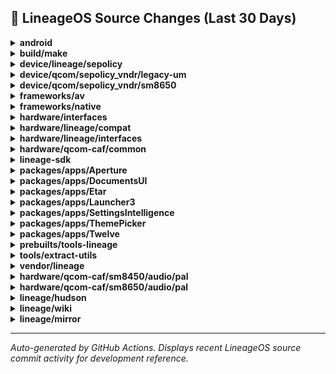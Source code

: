 ## 📜 LineageOS Source Changes (Last 30 Days)

<details>
<summary><b>android</b></summary>

- [e3425b2](https://github.com/LineageOS/android/commit/e3425b2) lineage: Sunset LiveDisplay HIDL
  
  Author: Bruno Martins  
  Date: Mon Aug 18 19:21:26 2025 +0000

- [c624338](https://github.com/LineageOS/android/commit/c624338) manifest: Drop superproject tag
  
  Author: Alexander Koskovich  
  Date: Sun Aug 17 22:12:20 2025 +0000

- [56057a7](https://github.com/LineageOS/android/commit/56057a7) manifest: Unfork cronet
  
  Author: Nolen Johnson  
  Date: Fri Aug 15 20:01:41 2025 +0000

- [050d4d5](https://github.com/LineageOS/android/commit/050d4d5) manifest: Unfork more repos
  
  Author: Michael Bestas  
  Date: Wed Jul 23 19:31:26 2025 +0300


</details>

<details>
<summary><b>build/make</b></summary>

- [7631c3c](https://github.com/LineageOS/android_build/commit/7631c3c) Revert &quot;Drop legacy vboot support.&quot;
  
  Author: Nolen Johnson  
  Date: Mon Aug 11 14:25:30 2025 -0400

- [8401cef](https://github.com/LineageOS/android_build/commit/8401cef) releasetools: Unconditionally store recovery.img in non-A/B OTA
  
  Author: LuK1337  
  Date: Mon Aug 11 14:23:48 2025 -0400

- [5316e57](https://github.com/LineageOS/android_build/commit/5316e57) releasetools: Make recovery patch use bsdiff exclusively
  
  Author: Gérard Parat  
  Date: Mon Aug 11 14:23:47 2025 -0400

- [745a0b1](https://github.com/LineageOS/android_build/commit/745a0b1) build: Enable super image build rules depending on single super block device
  
  Author: Yumi Yukimura  
  Date: Mon Aug 11 14:21:32 2025 -0400

- [60a3fda](https://github.com/LineageOS/android_build/commit/60a3fda) releasetools: Pass non-sparse super_empty.img to update_dynamic_partitions()
  
  Author: Yumi Yukimura  
  Date: Mon Aug 11 14:21:32 2025 -0400

- [670cbe1](https://github.com/LineageOS/android_build/commit/670cbe1) releasetools: build_super_image: Do not set readonly attr
  
  Author: Yumi Yukimura  
  Date: Mon Aug 11 14:21:32 2025 -0400

- [3469556](https://github.com/LineageOS/android_build/commit/3469556) Fix unified a/b zip generation failure
  
  Author: Aaron Kling  
  Date: Sun Jul 27 23:22:14 2025 -0400

- [d27fe35](https://github.com/LineageOS/android_build/commit/d27fe35) releasetools: Fallback to calculated fp if partition fp is missing
  
  Author: Aaron Kling  
  Date: Sun Jul 27 23:22:05 2025 -0400

- [fcc3738](https://github.com/LineageOS/android_build/commit/fcc3738) build: Separate commands in recovery foreach loops
  
  Author: Matt Mower  
  Date: Sat Jul 26 15:22:42 2025 +0100

- [6d27abb](https://github.com/LineageOS/android_build/commit/6d27abb) build: recovery: Support adding device-specific items
  
  Author: Tom Marshall  
  Date: Sat Jul 26 15:09:49 2025 +0100


</details>

<details>
<summary><b>device/lineage/sepolicy</b></summary>

- [2337132](https://github.com/LineageOS/android_device_lineage_sepolicy/commit/2337132) lineage: Remove LiveDisplay HIDL rules
  
  Author: Bruno Martins  
  Date: Sun Aug 17 00:00:52 2025 +0100

- [f17befc](https://github.com/LineageOS/android_device_lineage_sepolicy/commit/f17befc) common: Add AIDL LiveDisplay sysfs HAL
  
  Author: Yumi Yukimura  
  Date: Sat Aug 16 23:03:35 2025 +0100

- [2438a2a](https://github.com/LineageOS/android_device_lineage_sepolicy/commit/2438a2a) qcom: Label AIDL LiveDisplay SDM HAL
  
  Author: LuK1337  
  Date: Sat Aug 16 23:03:03 2025 +0100

- [80894be](https://github.com/LineageOS/android_device_lineage_sepolicy/commit/80894be) common: Add LiveDisplay AIDL interface
  
  Author: LuK1337  
  Date: Sat Aug 16 23:03:03 2025 +0100

- [a9abdf4](https://github.com/LineageOS/android_device_lineage_sepolicy/commit/a9abdf4) common: Remove fastcharge HIDL rules
  
  Author: Michael Bestas  
  Date: Sat Aug 16 23:03:03 2025 +0100

- [ecde594](https://github.com/LineageOS/android_device_lineage_sepolicy/commit/ecde594) common: Label vendor.lineage.health.IFastCharge/default
  
  Author: LuK1337  
  Date: Sat Aug 16 23:03:03 2025 +0100

- [5844045](https://github.com/LineageOS/android_device_lineage_sepolicy/commit/5844045) qcom: Remove cryptfshw remnants
  
  Author: Bruno Martins  
  Date: Sat Aug 16 23:03:01 2025 +0100


</details>

<details>
<summary><b>device/qcom/sepolicy_vndr/legacy-um</b></summary>

- [fc367b4](https://github.com/LineageOS/android_device_qcom_sepolicy_vndr/commit/fc367b4) sepolicy: holi: Label pmr735a power supply nodes
  
  Author: LuK1337  
  Date: Mon Aug 4 15:56:22 2025 +0200


</details>

<details>
<summary><b>device/qcom/sepolicy_vndr/sm8650</b></summary>

- [d918ef2](https://github.com/LineageOS/android_device_qcom_sepolicy_vndr/commit/d918ef2) sepolicy_vndr: Allow USB HAL to read display brightness
  
  Author: Wesley Cheng  
  Date: Sat Jul 26 13:29:32 2025 +0300

- [3af629c](https://github.com/LineageOS/android_device_qcom_sepolicy_vndr/commit/3af629c) sepolicy: Remove sysfs_udc label
  
  Author: Michael Bestas  
  Date: Sat Jul 26 13:29:32 2025 +0300

- [ce481bc](https://github.com/LineageOS/android_device_qcom_sepolicy_vndr/commit/ce481bc) sepolicy_vndr: Allow USB HAL to access udc sysfs nodes
  
  Author: Akash Kumar  
  Date: Sat Jul 26 13:29:32 2025 +0300

- [db9d8b6](https://github.com/LineageOS/android_device_qcom_sepolicy_vndr/commit/db9d8b6) sepolicy: Remove mem_sleep sysfs label
  
  Author: ViShal69x  
  Date: Sat Jul 26 13:29:32 2025 +0300

- [791bef2](https://github.com/LineageOS/android_device_qcom_sepolicy_vndr/commit/791bef2) generic: Allow init write to discard_max_bytes
  
  Author: dianlujitao  
  Date: Sat Jul 26 13:29:32 2025 +0300

- [bd7be83](https://github.com/LineageOS/android_device_qcom_sepolicy_vndr/commit/bd7be83) generic: Label discard_max_bytes sysfs
  
  Author: Michael Bestas  
  Date: Sat Jul 26 13:29:32 2025 +0300

- [b379507](https://github.com/LineageOS/android_device_qcom_sepolicy_vndr/commit/b379507) sepolicy_vndr: Move qti-media file contexts to genfs
  
  Author: Priyanka Gujjula  
  Date: Thu Jul 24 14:42:59 2025 +0300

- [824ca74](https://github.com/LineageOS/android_device_qcom_sepolicy_vndr/commit/824ca74) seapp_context: Fix build error.
  
  Author: Siddeswar Aluganti  
  Date: Thu Jul 24 14:42:54 2025 +0300

- [bf7667f](https://github.com/LineageOS/android_device_qcom_sepolicy_vndr/commit/bf7667f) qva: Extend extcon rules
  
  Author: Bruno Martins  
  Date: Thu Jul 24 14:42:25 2025 +0300


</details>

<details>
<summary><b>frameworks/av</b></summary>

- [5cad168](https://github.com/LineageOS/android_frameworks_av/commit/5cad168) libstagefright: Conditionally disable `thumbnail_block_model`
  
  Author: ahnet-69  
  Date: Wed Jul 30 16:57:26 2025 +0000


</details>

<details>
<summary><b>frameworks/native</b></summary>

- [3ae992f8](https://github.com/LineageOS/android_frameworks_native/commit/3ae992f8) libgui: reset buffer count to max slots instead of returning BAD_VALUE.
  
  Author: Rajat Yadav  
  Date: Wed Jul 30 01:30:55 2025 +0300


</details>

<details>
<summary><b>hardware/interfaces</b></summary>

- [a29bff7](https://github.com/LineageOS/android_hardware_interfaces/commit/a29bff7) compatibility_matrices: Bring HIDL Radio entries to FCM 7
  
  Author: Yumi Yukimura  
  Date: Mon Aug 11 19:31:45 2025 -0400

- [481d0d8](https://github.com/LineageOS/android_hardware_interfaces/commit/481d0d8) cec: Don&#x27;t spam &quot;Machine is not on the network&quot;
  
  Author: Nolen Johnson  
  Date: Sun Aug 10 22:19:20 2025 -0400

- [9d787eb](https://github.com/LineageOS/android_hardware_interfaces/commit/9d787eb) bluetooth: do not fatally error on unknown packet types
  
  Author: Billy Laws  
  Date: Sun Aug 10 22:19:20 2025 -0400

- [d3e0390](https://github.com/LineageOS/android_hardware_interfaces/commit/d3e0390) audio: Verify that hal implements get_audio_port before calling
  
  Author: Aaron Kling  
  Date: Sun Aug 10 22:19:20 2025 -0400

- [2ac433b](https://github.com/LineageOS/android_hardware_interfaces/commit/2ac433b) compatibility_matrices: Add kernel_config_s_4.14
  
  Author: Michael Bestas  
  Date: Thu Jul 31 00:46:02 2025 +0300

- [ed83fec](https://github.com/LineageOS/android_hardware_interfaces/commit/ed83fec) interfaces: fix disable_configstore
  
  Author: Dmitrii  
  Date: Thu Jul 31 00:46:01 2025 +0300

- [308d97f](https://github.com/LineageOS/android_hardware_interfaces/commit/308d97f) radiocompat: Implement iccCloseLogicalChannelWithSessionInfo()
  
  Author: LuK1337  
  Date: Thu Jul 31 00:46:01 2025 +0300

- [add589f](https://github.com/LineageOS/android_hardware_interfaces/commit/add589f) compatibility_matrices: Allow radio 1.5 on target-level 6
  
  Author: Yumi Yukimura  
  Date: Thu Jul 31 00:46:01 2025 +0300

- [f1b0dfc](https://github.com/LineageOS/android_hardware_interfaces/commit/f1b0dfc) Camera: Remap camera IDs by property if it is defined
  
  Author: Ivan Vecera  
  Date: Thu Jul 31 00:46:01 2025 +0300

- [e8b756c](https://github.com/LineageOS/android_hardware_interfaces/commit/e8b756c) Camera: Maintain set of non-external cameras
  
  Author: Ivan Vecera  
  Date: Thu Jul 31 00:46:01 2025 +0300

- [3f55060](https://github.com/LineageOS/android_hardware_interfaces/commit/3f55060) fpc: Fix potential nullptr derefs
  
  Author: LuK1337  
  Date: Thu Jul 31 00:46:01 2025 +0300

- [53af31a](https://github.com/LineageOS/android_hardware_interfaces/commit/53af31a) Revert &quot;fpc: keep fpc in system-background&quot;
  
  Author: Jake Weinstein  
  Date: Thu Jul 31 00:46:01 2025 +0300

- [ace5734](https://github.com/LineageOS/android_hardware_interfaces/commit/ace5734) btaudio: aidl: add 16 bit sample rate for aptX offloading
  
  Author: klozz  
  Date: Thu Jul 31 00:46:01 2025 +0300

- [a3647b0](https://github.com/LineageOS/android_hardware_interfaces/commit/a3647b0) btaudio: aidl: Support offloading all LDAC qualities
  
  Author: Adithya R  
  Date: Thu Jul 31 00:46:01 2025 +0300

- [94b0639](https://github.com/LineageOS/android_hardware_interfaces/commit/94b0639) camera: Make overrideFormat from reserved fields opt-in
  
  Author: Rohit Sekhar  
  Date: Thu Jul 31 00:46:01 2025 +0300

- [3965516](https://github.com/LineageOS/android_hardware_interfaces/commit/3965516) frameworks: Update HIDL overrideFormat from HAL
  
  Author: Abhijit Trivedi  
  Date: Thu Jul 31 00:46:01 2025 +0300


</details>

<details>
<summary><b>hardware/lineage/compat</b></summary>

- [b799233](https://github.com/LineageOS/android_hardware_lineage_compat/commit/b799233) radio/config: Edit backend interface name
  
  Author: Yumi Yukimura  
  Date: Thu Aug 14 17:52:51 2025 +0000

- [04ed5c7](https://github.com/LineageOS/android_hardware_lineage_compat/commit/04ed5c7) radio/config: Add Android.bp
  
  Author: Yumi Yukimura  
  Date: Thu Aug 14 17:51:00 2025 +0000

- [65e9974](https://github.com/LineageOS/android_hardware_lineage_compat/commit/65e9974) radio/config: `hidl-gen -L c++ android.hardware.radio.config@1.{0..2}`
  
  Author: Yumi Yukimura  
  Date: Thu Aug 14 17:50:50 2025 +0000

- [f33a55b](https://github.com/LineageOS/android_hardware_lineage_compat/commit/f33a55b) radio/config: Remove the old implementation
  
  Author: Yumi Yukimura  
  Date: Thu Aug 14 17:50:34 2025 +0000

- [6fc7494](https://github.com/LineageOS/android_hardware_lineage_compat/commit/6fc7494) compat: Provide libui-v34
  
  Author: Frost  
  Date: Wed Jul 30 17:04:35 2025 +0300


</details>

<details>
<summary><b>hardware/lineage/interfaces</b></summary>

- [8f9bf70](https://github.com/LineageOS/android_hardware_lineage_interfaces/commit/8f9bf70) livedisplay: Sunset HIDL
  
  Author: Bruno Martins  
  Date: Mon Aug 18 19:21:25 2025 +0000

- [24128f2](https://github.com/LineageOS/android_hardware_lineage_interfaces/commit/24128f2) fastcharge: Sunset HIDL
  
  Author: Michael Bestas  
  Date: Mon Aug 18 19:21:25 2025 +0000

- [ffee52d](https://github.com/LineageOS/android_hardware_lineage_interfaces/commit/ffee52d) livedisplay: sdm: Initial AIDL port
  
  Author: LuK1337  
  Date: Mon Aug 18 19:21:25 2025 +0000

- [7c08240](https://github.com/LineageOS/android_hardware_lineage_interfaces/commit/7c08240) livedisplay: Add AIDL interface
  
  Author: LuK1337  
  Date: Mon Aug 18 19:21:25 2025 +0000

- [92b86da](https://github.com/LineageOS/android_hardware_lineage_interfaces/commit/92b86da) health: Clean up ChargingControl includes
  
  Author: Bruno Martins  
  Date: Mon Aug 18 19:21:25 2025 +0000

- [b1cb282](https://github.com/LineageOS/android_hardware_lineage_interfaces/commit/b1cb282) health: Explicitly declare AIDL version in VINTF
  
  Author: Bruno Martins  
  Date: Mon Aug 18 19:21:25 2025 +0000

- [06f759c](https://github.com/LineageOS/android_hardware_lineage_interfaces/commit/06f759c) health: Implement IFastCharge interface
  
  Author: LuK1337  
  Date: Mon Aug 18 19:21:25 2025 +0000

- [08503d5](https://github.com/LineageOS/android_hardware_lineage_interfaces/commit/08503d5) Remove old Broadcom NFC impl
  
  Author: Bruno Martins  
  Date: Sun Aug 17 17:44:24 2025 +0000


</details>

<details>
<summary><b>hardware/qcom-caf/common</b></summary>

- [8e91e46](https://github.com/LineageOS/android_hardware_qcom-caf_common/commit/8e91e46) rfs: Add modem_firmware to RFS install targets
  
  Author: kmiit  
  Date: Sun Aug 10 08:43:34 2025 +0000


</details>

<details>
<summary><b>lineage-sdk</b></summary>

- [3831b61](https://github.com/LineageOS/android_lineage-sdk/commit/3831b61) sdk: Remove LiveDisplay HIDL support
  
  Author: Bruno Martins  
  Date: Sat Aug 16 20:42:12 2025 +0200

- [ff48520](https://github.com/LineageOS/android_lineage-sdk/commit/ff48520) Wire up AIDL LiveDisplay HAL
  
  Author: LuK1337  
  Date: Sat Aug 16 20:37:46 2025 +0200

- [e3790a3](https://github.com/LineageOS/android_lineage-sdk/commit/e3790a3) sdk: Add lineagehealth IFastCharge interface support
  
  Author: LuK1337  
  Date: Sat Aug 16 20:37:44 2025 +0200

- [16a2a81](https://github.com/LineageOS/android_lineage-sdk/commit/16a2a81) LineageHardwareManager: Restore FEATURE_SUNLIGHT_ENHANCEMENT case
  
  Author: Bruno Martins  
  Date: Sat Aug 16 15:09:44 2025 +0100

- [c4ce388](https://github.com/LineageOS/android_lineage-sdk/commit/c4ce388) health: Fix limit notification
  
  Author: Luofan Chen  
  Date: Wed Jul 30 01:44:48 2025 +0300

- [cea2b3c](https://github.com/LineageOS/android_lineage-sdk/commit/cea2b3c) health: Implement new charging control battery listener
  
  Author: Luofan Chen  
  Date: Wed Jul 30 01:44:46 2025 +0300


</details>

<details>
<summary><b>packages/apps/Aperture</b></summary>

- [82d6068](https://github.com/LineageOS/android_packages_apps_Aperture/commit/82d6068) Aperture: Update CameraX to 1.5.0-rc01
  
  Author: LuK1337  
  Date: Wed Aug 13 20:29:33 2025 +0200

- [f1d7cb0](https://github.com/LineageOS/android_packages_apps_Aperture/commit/f1d7cb0) Aperture: Update CameraX to 1.5.0-beta02
  
  Author: LuK1337  
  Date: Wed Aug 13 19:38:01 2025 +0200

- [7f948a8](https://github.com/LineageOS/android_packages_apps_Aperture/commit/7f948a8) Automatic translation import
  
  Author: LineageOS Infra  
  Date: Fri Aug 1 21:13:43 2025 +0000


</details>

<details>
<summary><b>packages/apps/DocumentsUI</b></summary>

- [deb341e](https://github.com/LineageOS/android_packages_apps_DocumentsUI/commit/deb341e) DocumentsUI: add icons for shortcuts
  
  Author: Timi Rautamäki  
  Date: Wed Jul 30 01:27:22 2025 +0300

- [12dabaa](https://github.com/LineageOS/android_packages_apps_DocumentsUI/commit/12dabaa) DocumentsUI: add feature for adding shortcuts to launcher
  
  Author: Timi Rautamäki  
  Date: Wed Jul 30 01:27:22 2025 +0300

- [e4f8af6](https://github.com/LineageOS/android_packages_apps_DocumentsUI/commit/e4f8af6) DocumentsUI: Bring in the new icon
  
  Author: Asher Simonds  
  Date: Wed Jul 30 01:27:17 2025 +0300


</details>

<details>
<summary><b>packages/apps/Etar</b></summary>

- [a776cef](https://github.com/LineageOS/android_packages_apps_Etar/commit/a776cef) Etar: ./gradlew generateBp
  
  Author: LuK1337  
  Date: Fri Aug 1 10:42:49 2025 +0200

- [1d22fbf](https://github.com/LineageOS/android_packages_apps_Etar/commit/1d22fbf) Merge tag &#x27;v1.0.51&#x27; of https://github.com/Etar-Group/Etar-Calendar into lineage-23.0
  
  Author: LuK1337  
  Date: Fri Aug 1 10:39:45 2025 +0200

- [4ad343e](https://github.com/LineageOS/android_packages_apps_Etar/commit/4ad343e) New version 1.0.51
  
  Author: Gitsaibot  
  Date: Fri Aug 1 09:20:46 2025 +0200

- [5b1382a](https://github.com/LineageOS/android_packages_apps_Etar/commit/5b1382a) Bump gradle version
  
  Author: Jochen Sprickerhof  
  Date: Fri Aug 1 08:57:35 2025 +0200

- [cbda6f1](https://github.com/LineageOS/android_packages_apps_Etar/commit/cbda6f1) Update time zone database to 2025b
  
  Author: Jochen Sprickerhof  
  Date: Fri Aug 1 08:46:30 2025 +0200

- [f67a527](https://github.com/LineageOS/android_packages_apps_Etar/commit/f67a527) Fix Event date picker for end date always preselects start
  
  Author: Gitsaibot  
  Date: Fri Aug 1 08:20:47 2025 +0200

- [ce5e43d](https://github.com/LineageOS/android_packages_apps_Etar/commit/ce5e43d) Bump org.jetbrains.gradle.plugin.idea-ext from 1.1.10 to 1.2
  
  Author: dependabot[bot]  
  Date: Fri Aug 1 08:06:03 2025 +0200

- [529b1b7](https://github.com/LineageOS/android_packages_apps_Etar/commit/529b1b7) Bump androidx.lifecycle:lifecycle-livedata-ktx from 2.9.1 to 2.9.2
  
  Author: dependabot[bot]  
  Date: Fri Aug 1 08:04:31 2025 +0200

- [5ac014f](https://github.com/LineageOS/android_packages_apps_Etar/commit/5ac014f) Bump agp from 8.11.0 to 8.11.1
  
  Author: dependabot[bot]  
  Date: Fri Aug 1 08:04:08 2025 +0200

- [72d13f7](https://github.com/LineageOS/android_packages_apps_Etar/commit/72d13f7) Translated using Weblate (Korean)
  
  Author: 안세훈  
  Date: Fri Aug 1 08:00:51 2025 +0200

- [c3fb32a](https://github.com/LineageOS/android_packages_apps_Etar/commit/c3fb32a) Translated using Weblate (Ukrainian)
  
  Author: Максим Горпиніч  
  Date: Fri Aug 1 08:00:51 2025 +0200

- [85b6063](https://github.com/LineageOS/android_packages_apps_Etar/commit/85b6063) Translated using Weblate (Latvian)
  
  Author: Edgars Andersons  
  Date: Fri Aug 1 08:00:51 2025 +0200

- [ba766fb](https://github.com/LineageOS/android_packages_apps_Etar/commit/ba766fb) Translated using Weblate (French)
  
  Author: Antonin Del Fabbro  
  Date: Fri Aug 1 08:00:51 2025 +0200

- [af6186b](https://github.com/LineageOS/android_packages_apps_Etar/commit/af6186b) Translated using Weblate (French)
  
  Author: Antonin Del Fabbro  
  Date: Fri Aug 1 08:00:51 2025 +0200

- [0198526](https://github.com/LineageOS/android_packages_apps_Etar/commit/0198526) Translated using Weblate (Dutch)
  
  Author: Stephan Paternotte  
  Date: Fri Aug 1 08:00:51 2025 +0200

- [813508a](https://github.com/LineageOS/android_packages_apps_Etar/commit/813508a) Translated using Weblate (Japanese)
  
  Author: Kazushi Hayama  
  Date: Fri Aug 1 08:00:51 2025 +0200

- [0320df9](https://github.com/LineageOS/android_packages_apps_Etar/commit/0320df9) Translated using Weblate (German)
  
  Author: skdubg  
  Date: Fri Aug 1 08:00:51 2025 +0200

- [dea7730](https://github.com/LineageOS/android_packages_apps_Etar/commit/dea7730) Translated using Weblate (Czech)
  
  Author: Fjuro  
  Date: Fri Aug 1 08:00:51 2025 +0200

- [6f2ca62](https://github.com/LineageOS/android_packages_apps_Etar/commit/6f2ca62) Replace Activity with Context so that the function isSystemInDarkTheme() can be called with any context.
  
  Author: Gitsaibot  
  Date: Thu Jul 31 19:47:19 2025 +0200

- [3739be8](https://github.com/LineageOS/android_packages_apps_Etar/commit/3739be8) Improve readability of &quot;guest badge&quot; and solve lint warnings
  
  Author: Gitsaibot  
  Date: Thu Jul 31 19:47:19 2025 +0200

- [d894020](https://github.com/LineageOS/android_packages_apps_Etar/commit/d894020) Replace deprecated onBackPressed() with getOnBackPressedDispatcher()
  
  Author: Gitsaibot  
  Date: Thu Jul 31 19:47:19 2025 +0200

- [7878e3c](https://github.com/LineageOS/android_packages_apps_Etar/commit/7878e3c) Improve guest selection style so that the colors match the different themes. Also added support for vectorDrawables.
  
  Author: Gitsaibot  
  Date: Mon Jul 28 14:11:10 2025 +0200

- [e30b6fe](https://github.com/LineageOS/android_packages_apps_Etar/commit/e30b6fe) Replace baseline vector icon with the corresponding outline version.
  
  Author: Gitsaibot  
  Date: Sun Jul 27 14:06:09 2025 +0200

- [7328e28](https://github.com/LineageOS/android_packages_apps_Etar/commit/7328e28) Revert &quot;Enable automatic per-app language support (Closes: #1497)&quot;
  
  Author: LuK1337  
  Date: Fri Jul 25 23:52:56 2025 +0200

- [be205f6](https://github.com/LineageOS/android_packages_apps_Etar/commit/be205f6) Etar: Hardcode Build.VERSION_CODES.VANILLA_ICE_CREAM to 35
  
  Author: LuK1337  
  Date: Fri Jul 25 23:52:56 2025 +0200

- [d529679](https://github.com/LineageOS/android_packages_apps_Etar/commit/d529679) Etar: Override androidx.startup.InitializationProvider authority name
  
  Author: Michael Bestas  
  Date: Fri Jul 25 23:52:56 2025 +0200

- [d25bdf4](https://github.com/LineageOS/android_packages_apps_Etar/commit/d25bdf4) Etar: Switch back to AOSP application name
  
  Author: Michael Bestas  
  Date: Fri Jul 25 23:52:56 2025 +0200

- [f20d1fb](https://github.com/LineageOS/android_packages_apps_Etar/commit/f20d1fb) Etar: Dynamic icon
  
  Author: Asher Simonds  
  Date: Fri Jul 25 23:52:56 2025 +0200

- [2fef515](https://github.com/LineageOS/android_packages_apps_Etar/commit/2fef515) Etar: Bring in the new icon
  
  Author: Asher Simonds  
  Date: Fri Jul 25 23:52:56 2025 +0200

- [fecffe4](https://github.com/LineageOS/android_packages_apps_Etar/commit/fecffe4) Etar: Add GitHub actions build workflow
  
  Author: LuK1337  
  Date: Fri Jul 25 23:52:56 2025 +0200

- [0a0b7b1](https://github.com/LineageOS/android_packages_apps_Etar/commit/0a0b7b1) Etar: Switch to non-ktx androidx.preference:preference
  
  Author: LuK1337  
  Date: Fri Jul 25 23:52:56 2025 +0200

- [725cc98](https://github.com/LineageOS/android_packages_apps_Etar/commit/725cc98) Etar: Setup AOSP build
  
  Author: LuK1337  
  Date: Fri Jul 25 23:52:55 2025 +0200

- [7c3911c](https://github.com/LineageOS/android_packages_apps_Etar/commit/7c3911c) Drop checkPermission
  
  Author: Jochen Sprickerhof  
  Date: Fri Jul 25 20:55:34 2025 +0200

- [c02baf3](https://github.com/LineageOS/android_packages_apps_Etar/commit/c02baf3) Replace PI_FLAG_IMMUTABLE by it&#x27;s definition
  
  Author: Jochen Sprickerhof  
  Date: Fri Jul 25 20:55:34 2025 +0200

- [d6cb2f8](https://github.com/LineageOS/android_packages_apps_Etar/commit/d6cb2f8) Remove more unneeded functions
  
  Author: Gitsaibot  
  Date: Fri Jul 25 20:32:28 2025 +0200

- [1cfdee9](https://github.com/LineageOS/android_packages_apps_Etar/commit/1cfdee9) Remove unneeded functions
  
  Author: Gitsaibot  
  Date: Fri Jul 25 20:32:28 2025 +0200

- [4ad602b](https://github.com/LineageOS/android_packages_apps_Etar/commit/4ad602b) Remove unnecessary SDK checks
  
  Author: Gitsaibot  
  Date: Fri Jul 25 20:32:28 2025 +0200

- [bb94136](https://github.com/LineageOS/android_packages_apps_Etar/commit/bb94136) Remove PrimaryColor Pref
  
  Author: Gitsaibot  
  Date: Fri Jul 25 20:32:28 2025 +0200

- [a4a8036](https://github.com/LineageOS/android_packages_apps_Etar/commit/a4a8036) Fix &quot;jvmTarget is deprecated&quot;
  
  Author: Gitsaibot  
  Date: Fri Jul 25 20:32:28 2025 +0200

- [e6b4e1e](https://github.com/LineageOS/android_packages_apps_Etar/commit/e6b4e1e) Remove unused import directive
  
  Author: Gitsaibot  
  Date: Fri Jul 25 20:32:28 2025 +0200

- [b428755](https://github.com/LineageOS/android_packages_apps_Etar/commit/b428755) New version 1.0.50
  
  Author: Gitsaibot  
  Date: Wed Jul 23 03:20:21 2025 +0200

- [1777ff2](https://github.com/LineageOS/android_packages_apps_Etar/commit/1777ff2) Translated using Weblate (German)
  
  Author: nautilusx  
  Date: Wed Jul 23 03:08:19 2025 +0200

- [56279f1](https://github.com/LineageOS/android_packages_apps_Etar/commit/56279f1) Translated using Weblate (Slovak)
  
  Author: Milan Šalka  
  Date: Wed Jul 23 03:08:19 2025 +0200

- [e6d7e2a](https://github.com/LineageOS/android_packages_apps_Etar/commit/e6d7e2a) Translated using Weblate (Swedish)
  
  Author: Kristoffer Grundström  
  Date: Wed Jul 23 03:08:19 2025 +0200

- [5eddc53](https://github.com/LineageOS/android_packages_apps_Etar/commit/5eddc53) Translated using Weblate (Swedish)
  
  Author: Kristoffer Grundström  
  Date: Wed Jul 23 03:08:19 2025 +0200

- [4b6373d](https://github.com/LineageOS/android_packages_apps_Etar/commit/4b6373d) Translated using Weblate (Dutch)
  
  Author: Stephan Paternotte  
  Date: Wed Jul 23 03:08:19 2025 +0200

- [e0cff50](https://github.com/LineageOS/android_packages_apps_Etar/commit/e0cff50) Translated using Weblate (Dutch)
  
  Author: Stephan Paternotte  
  Date: Wed Jul 23 03:08:19 2025 +0200

- [76dacec](https://github.com/LineageOS/android_packages_apps_Etar/commit/76dacec) Translated using Weblate (Latvian)
  
  Author: Edgars Andersons  
  Date: Wed Jul 23 03:08:19 2025 +0200

- [d257640](https://github.com/LineageOS/android_packages_apps_Etar/commit/d257640) Translated using Weblate (Italian)
  
  Author: Random  
  Date: Wed Jul 23 03:08:19 2025 +0200

- [8a76d27](https://github.com/LineageOS/android_packages_apps_Etar/commit/8a76d27) Translated using Weblate (Hebrew)
  
  Author: Yaron Shahrabani  
  Date: Wed Jul 23 03:08:19 2025 +0200

- [113691f](https://github.com/LineageOS/android_packages_apps_Etar/commit/113691f) Translated using Weblate (Czech)
  
  Author: Fjuro  
  Date: Wed Jul 23 03:08:19 2025 +0200

- [a5b17c0](https://github.com/LineageOS/android_packages_apps_Etar/commit/a5b17c0) Translated using Weblate (German)
  
  Author: nautilusx  
  Date: Wed Jul 23 03:08:19 2025 +0200

- [26b2e92](https://github.com/LineageOS/android_packages_apps_Etar/commit/26b2e92) Translated using Weblate (Korean)
  
  Author: 안세훈  
  Date: Wed Jul 23 03:08:19 2025 +0200

- [bff4a83](https://github.com/LineageOS/android_packages_apps_Etar/commit/bff4a83) fix datePicker returns incorrect date
  
  Author: Gitsaibot  
  Date: Wed Jul 23 03:04:59 2025 +0200


</details>

<details>
<summary><b>packages/apps/Launcher3</b></summary>

- [9748f62](https://github.com/LineageOS/android_packages_apps_Launcher3/commit/9748f62) Launcher3: Add permission for contextual search
  
  Author: Pranav Vashi  
  Date: Tue Aug 12 20:58:47 2025 +0200

- [55d16d8](https://github.com/LineageOS/android_packages_apps_Launcher3/commit/55d16d8) Launcher3: Make taskbar start aligned in all grid sizes
  
  Author: Michael Bestas  
  Date: Tue Jul 29 14:37:17 2025 +0000


</details>

<details>
<summary><b>packages/apps/SettingsIntelligence</b></summary>

- [cc1a49f](https://github.com/LineageOS/android_packages_apps_SettingsIntelligence/commit/cc1a49f) SettingsIntelligence: Search: Skip showing a few packages
  
  Author: Michael W  
  Date: Thu Jul 31 01:14:56 2025 +0300

- [47fa3d3](https://github.com/LineageOS/android_packages_apps_SettingsIntelligence/commit/47fa3d3) SettingsIntelligence: Regen database on build version change
  
  Author: Luca Stefani  
  Date: Thu Jul 31 01:14:56 2025 +0300

- [8e09c77](https://github.com/LineageOS/android_packages_apps_SettingsIntelligence/commit/8e09c77) SettingsIntelligence: Bring in the new icon
  
  Author: Asher Simonds  
  Date: Thu Jul 31 01:14:52 2025 +0300


</details>

<details>
<summary><b>packages/apps/ThemePicker</b></summary>

- [a4c51d0](https://github.com/LineageOS/android_packages_apps_ThemePicker/commit/a4c51d0) ThemePicker: default to TONAL_SPOT for invalid Styles
  
  Author: Cosmin Tanislav  
  Date: Thu Jul 31 15:25:00 2025 +0300

- [2a30e8d](https://github.com/LineageOS/android_packages_apps_ThemePicker/commit/2a30e8d) ThemePicker: Fix hardcoded launcher package name
  
  Author: basamaryan  
  Date: Thu Jul 31 15:25:00 2025 +0300

- [78101bd](https://github.com/LineageOS/android_packages_apps_ThemePicker/commit/78101bd) ThemePicker: Allow text scroll in options title
  
  Author: Ido Ben-Hur  
  Date: Thu Jul 31 15:25:00 2025 +0300

- [80a03b3](https://github.com/LineageOS/android_packages_apps_ThemePicker/commit/80a03b3) ThemePicker: Use the new material switch to match with settings
  
  Author: Ido Ben-Hur  
  Date: Thu Jul 31 15:25:00 2025 +0300

- [effcdd3](https://github.com/LineageOS/android_packages_apps_ThemePicker/commit/effcdd3) ThemePicker: Many UI / layout consistency fixes &amp; improvements
  
  Author: Ido Ben-Hur  
  Date: Thu Jul 31 15:25:00 2025 +0300

- [7d7505c](https://github.com/LineageOS/android_packages_apps_ThemePicker/commit/7d7505c) ThemePicker: Show our apps in icon previews
  
  Author: Demon000  
  Date: Thu Jul 31 15:25:00 2025 +0300

- [921a622](https://github.com/LineageOS/android_packages_apps_ThemePicker/commit/921a622) ThemePicker: Vertically center the text of customization options
  
  Author: Ido Ben-Hur  
  Date: Thu Jul 31 15:25:00 2025 +0300

- [8d4c0a3](https://github.com/LineageOS/android_packages_apps_ThemePicker/commit/8d4c0a3) ThemePicker: Bring back fonts, icon pack, shape customization
  
  Author: Anay Wadhera  
  Date: Thu Jul 31 15:25:00 2025 +0300

- [877d588](https://github.com/LineageOS/android_packages_apps_ThemePicker/commit/877d588) stub: Import extra color bundles from TQ2A.230305.008.C1
  
  Author: Michael Bestas  
  Date: Thu Jul 31 15:25:00 2025 +0300


</details>

<details>
<summary><b>packages/apps/Twelve</b></summary>

- [397c8ca](https://github.com/LineageOS/android_packages_apps_Twelve/commit/397c8ca) Automatic translation import
  
  Author: LineageOS Infra  
  Date: Fri Aug 1 21:13:55 2025 +0000

- [8b48e37](https://github.com/LineageOS/android_packages_apps_Twelve/commit/8b48e37) Twelve: Fix typo in string name
  
  Author: Inhishonor  
  Date: Fri Aug 1 19:45:36 2025 +0000


</details>

<details>
<summary><b>prebuilts/tools-lineage</b></summary>

- [6122a66](https://github.com/LineageOS/android_prebuilts_tools-lineage/commit/6122a66) tools-lineage: Expose `mogrify` as `prebuilt_build_tool`
  
  Author: Yumi Yukimura  
  Date: Fri Aug 15 17:26:44 2025 +0800


</details>

<details>
<summary><b>tools/extract-utils</b></summary>

- [65b9f3a](https://github.com/LineageOS/android_tools_extract-utils/commit/65b9f3a) extract_utils: sort only groups of blobs
  
  Author: LuK1337  
  Date: Thu Aug 7 08:53:25 2025 +0200


</details>

<details>
<summary><b>vendor/lineage</b></summary>

- [b3e6f3a](https://github.com/LineageOS/android_vendor_lineage/commit/b3e6f3a) charger: Convert to Android.bp
  
  Author: Yumi Yukimura  
  Date: Mon Aug 18 19:26:28 2025 +0000

- [3b29ed3](https://github.com/LineageOS/android_vendor_lineage/commit/3b29ed3) bootanimation: Convert to Android.bp
  
  Author: Yumi Yukimura  
  Date: Mon Aug 18 19:26:28 2025 +0000

- [2d4dffd](https://github.com/LineageOS/android_vendor_lineage/commit/2d4dffd) lineage: Convert build-manifest.xml to Android.bp
  
  Author: Yumi Yukimura  
  Date: Mon Aug 18 19:26:28 2025 +0000

- [6d29d0c](https://github.com/LineageOS/android_vendor_lineage/commit/6d29d0c) config: Remove LiveDisplay HIDL from FCM
  
  Author: Bruno Martins  
  Date: Mon Aug 18 19:21:25 2025 +0000

- [b105652](https://github.com/LineageOS/android_vendor_lineage/commit/b105652) config: Remove fastcharge HIDL from FCM
  
  Author: Michael Bestas  
  Date: Mon Aug 18 19:21:25 2025 +0000

- [d52e994](https://github.com/LineageOS/android_vendor_lineage/commit/d52e994) config: Add vendor.lineage.livedisplay V1
  
  Author: LuK1337  
  Date: Mon Aug 18 19:21:25 2025 +0000

- [c0b4337](https://github.com/LineageOS/android_vendor_lineage/commit/c0b4337) config: Use a more accurate approach to locate device makefile for EPPE
  
  Author: Yumi Yukimura  
  Date: Mon Aug 18 15:14:27 2025 +0000

- [94968e7](https://github.com/LineageOS/android_vendor_lineage/commit/94968e7) APNs: Add Inwi (Morocco)
  
  Author: Onelots  
  Date: Sun Aug 17 20:43:26 2025 +0200

- [b9bca14](https://github.com/LineageOS/android_vendor_lineage/commit/b9bca14) kernel: Introduce macros for comparing versions and make use of them
  
  Author: LuK1337  
  Date: Sun Aug 17 17:45:37 2025 +0200

- [305124a](https://github.com/LineageOS/android_vendor_lineage/commit/305124a) release: Bump Security String to 2025-08-01
  
  Author: Michael Bestas  
  Date: Wed Aug 13 03:31:34 2025 +0000

- [1ab1a74](https://github.com/LineageOS/android_vendor_lineage/commit/1ab1a74) vars: August 2025 Security Update
  
  Author: Michael Bestas  
  Date: Tue Aug 12 19:02:02 2025 +0000

- [a3cc137](https://github.com/LineageOS/android_vendor_lineage/commit/a3cc137) Reapply &quot;lineage: Add framework compatibility matrix for Lineage HALs&quot;
  
  Author: LuK1337  
  Date: Sat Aug 9 11:09:16 2025 +0200

- [69945d6](https://github.com/LineageOS/android_vendor_lineage/commit/69945d6) Update APN settings for Odido/T-Mobile NL
  
  Author: Yannick Binnenweg  
  Date: Mon Aug 4 18:05:15 2025 +0000

- [fd1f593](https://github.com/LineageOS/android_vendor_lineage/commit/fd1f593) build: Make {aosp,clo}remote work when not in the root dir of the repo
  
  Author: LuK1337  
  Date: Wed Jul 30 21:46:20 2025 +0000

- [fa57999](https://github.com/LineageOS/android_vendor_lineage/commit/fa57999) build: Drop VARIANT_DEFCONFIG/SELINUX_DEFCONFIG support
  
  Author: Michael Bestas  
  Date: Wed Jul 30 14:03:05 2025 +0000

- [46fea3f](https://github.com/LineageOS/android_vendor_lineage/commit/46fea3f) build: Drop separate recovery kernel support
  
  Author: Michael Bestas  
  Date: Wed Jul 30 14:03:05 2025 +0000

- [ca679dc](https://github.com/LineageOS/android_vendor_lineage/commit/ca679dc) release: Remove no longer used Pixel flags
  
  Author: Michael Bestas  
  Date: Wed Jul 30 03:07:13 2025 +0300

- [47a3088](https://github.com/LineageOS/android_vendor_lineage/commit/47a3088) apns: Update US Mobile APNs
  
  Author: Alexander Koskovich  
  Date: Tue Jul 29 22:45:19 2025 +0000

- [b3a50f2](https://github.com/LineageOS/android_vendor_lineage/commit/b3a50f2) apns: Add AT&amp;T 5G NSA &amp; SA APNs (310
  
  Author: 410) from att5g[sa]_us-64000000006  
  Date: Alexander Koskovich|Sat Jul 26 19:27:45 2025 +0000

- [0904318](https://github.com/LineageOS/android_vendor_lineage/commit/0904318) Revert &quot;soong: Make mkdir install dir optional&quot;
  
  Author: LuK1337  
  Date: Sat Jul 26 10:51:22 2025 +0200

- [a69dfb1](https://github.com/LineageOS/android_vendor_lineage/commit/a69dfb1) apns-conf: Update carriers from the Philippines
  
  Author: Marc Bourgoin  
  Date: Fri Jul 25 18:22:57 2025 +0000

- [39d7fef](https://github.com/LineageOS/android_vendor_lineage/commit/39d7fef) apns: Update Verizon (311
  
  Author: 480) from verizon_us-64000000022  
  Date: Alexander Koskovich|Fri Jul 25 09:55:14 2025 -0400

- [69dee3f](https://github.com/LineageOS/android_vendor_lineage/commit/69dee3f) apns: Update Xfinity Mobile MVNO (311
  
  Author: 480) from xfinity_us-64000000012  
  Date: Alexander Koskovich|Fri Jul 25 09:55:10 2025 -0400

- [6453756](https://github.com/LineageOS/android_vendor_lineage/commit/6453756) Add mvno_match_data to StraightTalk Verizon
  
  Author: Alexander Koskovich  
  Date: Fri Jul 25 09:55:06 2025 -0400

- [e41ae16](https://github.com/LineageOS/android_vendor_lineage/commit/e41ae16) kernel: Fix building x86 kernel with GCC
  
  Author: Yumi Yukimura  
  Date: Tue Jul 22 20:27:25 2025 +0000

- [c8ecd22](https://github.com/LineageOS/android_vendor_lineage/commit/c8ecd22) kernel: Sign kernel modules only if CONFIG_MODULE_SIG_FORMAT=y
  
  Author: Yumi Yukimura  
  Date: Tue Jul 22 20:27:25 2025 +0000

- [8c65077](https://github.com/LineageOS/android_vendor_lineage/commit/8c65077) kernel: Fix build when device does not set BOARD_SYSTEM_KERNEL_MODULES_LOAD
  
  Author: Yumi Yukimura  
  Date: Tue Jul 22 20:27:25 2025 +0000

- [56ed385](https://github.com/LineageOS/android_vendor_lineage/commit/56ed385) kernel: Support installing kernel modules to system
  
  Author: Yumi Yukimura  
  Date: Tue Jul 22 20:27:25 2025 +0000

- [2bd07a4](https://github.com/LineageOS/android_vendor_lineage/commit/2bd07a4) kernel: Add support for external kernel configs (v2)
  
  Author: Yumi Yukimura  
  Date: Tue Jul 22 20:27:25 2025 +0000

- [751388d](https://github.com/LineageOS/android_vendor_lineage/commit/751388d) kernel: Enhancements to searching DTBs during non-QCOM DTB image generation
  
  Author: Yumi Yukimura  
  Date: Tue Jul 22 20:27:25 2025 +0000

- [8d9c8c0](https://github.com/LineageOS/android_vendor_lineage/commit/8d9c8c0) overlay: tablet: Enable config_canInternalDisplayHostDesktops
  
  Author: Yumi Yukimura  
  Date: Tue Jul 22 20:27:25 2025 +0000

- [205806c](https://github.com/LineageOS/android_vendor_lineage/commit/205806c) overlay: tablet: Update lockscreen widget feature config for 16
  
  Author: Yumi Yukimura  
  Date: Tue Jul 22 20:27:25 2025 +0000

- [089fa84](https://github.com/LineageOS/android_vendor_lineage/commit/089fa84) common: Allow vendors to exclude bp paths
  
  Author: Aaron Kling  
  Date: Tue Jul 22 06:01:23 2025 +0000


</details>

<details>
<summary><b>hardware/qcom-caf/sm8450/audio/pal</b></summary>

- [45d066e](https://github.com/LineageOS/android_vendor_qcom_opensource_arpal-lx/commit/45d066e) ResourceManager: fix activeStreams check
  
  Author: Tommaso Fonda  
  Date: Sat Jul 26 21:31:55 2025 +0000


</details>

<details>
<summary><b>hardware/qcom-caf/sm8650/audio/pal</b></summary>

- [1233949](https://github.com/LineageOS/android_vendor_qcom_opensource_arpal-lx/commit/1233949) vui_interface: Address more compilation errors
  
  Author: Bruno Martins  
  Date: Tue Jul 22 17:46:52 2025 +0530


</details>

<details>
<summary><b>lineage/hudson</b></summary>

- [c38f087](https://github.com/LineageOS/hudson/commit/c38f087) nx659j is back to the game
  
  Author: Wiktor Rudzki  
  Date: Wed Aug 6 18:52:52 2025 +0200

- [25bbe2a](https://github.com/LineageOS/hudson/commit/25bbe2a) hudson: Revive r8q
  
  Author: Atakan  
  Date: Sun Jul 27 15:32:45 2025 +0000

- [48fecb4](https://github.com/LineageOS/hudson/commit/48fecb4) hudson: Add Nothing Phone (2) (Pong)
  
  Author: chandu078  
  Date: Sun Jul 27 11:37:10 2025 +0530

- [96ade60](https://github.com/LineageOS/hudson/commit/96ade60) hudson: Add Galaxy Tab S7 (LTE)
  
  Author: Bruno Martins  
  Date: Wed Jul 23 21:24:45 2025 +0100


</details>

<details>
<summary><b>lineage/wiki</b></summary>

- [60e568e](https://github.com/LineageOS/lineage_wiki/commit/60e568e) wiki: Update Pong battery tech and models
  
  Author: chandu078  
  Date: Tue Aug 12 09:16:15 2025 +0000

- [5af8d95](https://github.com/LineageOS/lineage_wiki/commit/5af8d95) wiki: filename.zip -&gt; /path/to/zip
  
  Author: LuK1337  
  Date: Fri Aug 8 11:45:21 2025 +0200

- [5b4f098](https://github.com/LineageOS/lineage_wiki/commit/5b4f098) wiki: Revive nx659j
  
  Author: Wiktor Rudzki  
  Date: Wed Aug 6 18:56:04 2025 +0200

- [9fe2afe](https://github.com/LineageOS/lineage_wiki/commit/9fe2afe) wiki: Switch Oxygen Updater download URL from Google Play to GitHub
  
  Author: LuK1337  
  Date: Sat Aug 2 15:56:40 2025 +0200

- [f844c2d](https://github.com/LineageOS/lineage_wiki/commit/f844c2d) wiki: Improve wording and commands in blob extraction
  
  Author: Inhishonor  
  Date: Thu Jul 31 14:50:38 2025 -0400

- [e01bffa](https://github.com/LineageOS/lineage_wiki/commit/e01bffa) wiki: Fix wording in brotli archive extraction
  
  Author: Inhishonor  
  Date: Thu Jul 31 18:48:01 2025 +0000

- [8532bf2](https://github.com/LineageOS/lineage_wiki/commit/8532bf2) wiki: Remove links to OnePlus softwareupgrade page
  
  Author: LuK1337  
  Date: Wed Jul 30 17:31:22 2025 +0200

- [75f7b3d](https://github.com/LineageOS/lineage_wiki/commit/75f7b3d) wiki: Link to the latest payload-dumper-go release
  
  Author: LuK1337  
  Date: Wed Jul 30 17:26:33 2025 +0200

- [b321d04](https://github.com/LineageOS/lineage_wiki/commit/b321d04) wiki: Improve wording of the adb_flash_success tip
  
  Author: Inhishonor  
  Date: Mon Jul 28 17:55:52 2025 -0700

- [69d8033](https://github.com/LineageOS/lineage_wiki/commit/69d8033) wiki: Change formatting of commands in install and upgrade
  
  Author: Inhishonor  
  Date: Mon Jul 28 17:55:45 2025 -0700

- [f93d830](https://github.com/LineageOS/lineage_wiki/commit/f93d830) wiki: devices: Revive r8q
  
  Author: Atakan  
  Date: Sun Jul 27 18:20:06 2025 +0300

- [597c567](https://github.com/LineageOS/lineage_wiki/commit/597c567) wiki: Add `current_branch` validation
  
  Author: LuK1337  
  Date: Sun Jul 27 11:44:17 2025 +0200

- [49ddbc9](https://github.com/LineageOS/lineage_wiki/commit/49ddbc9) wiki: Add Nothing Phone (2)
  
  Author: chandu078  
  Date: Sun Jul 27 09:43:45 2025 +0000

- [ab3acc6](https://github.com/LineageOS/lineage_wiki/commit/ab3acc6) wiki: Sort nuwa&#x27;s peripherals
  
  Author: LuK1337  
  Date: Sun Jul 27 11:24:04 2025 +0200

- [697f827](https://github.com/LineageOS/lineage_wiki/commit/697f827) wiki: Add Galaxy Tab S7 (LTE)
  
  Author: Bruno Martins  
  Date: Thu Jul 24 20:58:07 2025 +0000

- [cc19403](https://github.com/LineageOS/lineage_wiki/commit/cc19403) wiki: devices: Add ZTE Axon 9 Pro (akershus)
  
  Author: Andrey Sprynga  
  Date: Tue Jul 22 13:57:10 2025 +0700


</details>

<details>
<summary><b>lineage/mirror</b></summary>

- [4148dda](https://github.com/LineageOS/mirror/commit/4148dda) Updated to 20-Aug-2025 22:01 UTC
  
  Author: Tim Schumacher  
  Date: Thu Aug 21 00:01:32 2025 +0200

- [357e63f](https://github.com/LineageOS/mirror/commit/357e63f) Updated to 13-Aug-2025 22:01 UTC
  
  Author: Tim Schumacher  
  Date: Thu Aug 14 00:01:31 2025 +0200

- [ad7d32a](https://github.com/LineageOS/mirror/commit/ad7d32a) Updated aosp-minimal to 09-Aug-2025 21:24 UTC
  
  Author: Tim Schumacher  
  Date: Sat Aug 9 23:24:49 2025 +0200


</details>

---

_Auto-generated by GitHub Actions. Displays recent LineageOS source commit activity for development reference._
